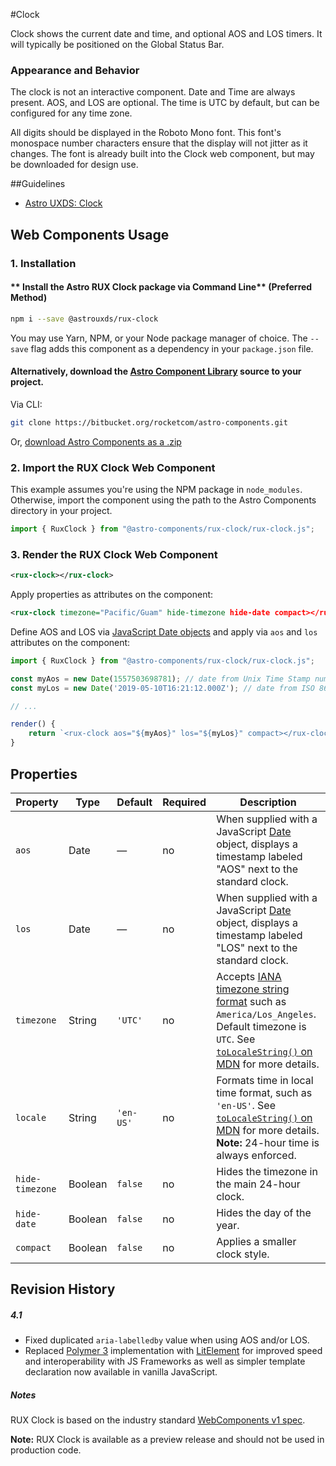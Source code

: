#Clock

Clock shows the current date and time, and optional AOS and LOS timers. It will typically be positioned on the Global Status Bar.

### Appearance and Behavior
The clock is not an interactive component. Date and Time are always present. AOS, and LOS are optional. The time is UTC by default, but can be configured for any time zone.

All digits should be displayed in the Roboto Mono font. This font's monospace number characters ensure that the display will not jitter as it changes. The font is already built into the Clock web component, but may be downloaded for design use.


##Guidelines

* [Astro UXDS: Clock](https://www.astrouxds.com/ui-components/clock)


## Web Components Usage

### 1. Installation
#### ** Install the Astro RUX Clock package via Command Line** (Preferred Method)

```sh
npm i --save @astrouxds/rux-clock
```

You may use Yarn, NPM, or your Node package manager of choice. The `--save` flag adds this component as a dependency in your `package.json` file.


#### **Alternatively**, download the [Astro Component Library](https://bitbucket.org/rocketcom/astro-components/src/master/) source to your project.
Via CLI: 

```sh
git clone https://bitbucket.org/rocketcom/astro-components.git
```

Or, [download Astro Components as a .zip](https://bitbucket.org/rocketcom/astro-components/get/master.zip)


### 2. Import the RUX Clock Web Component
This example assumes you're using the NPM package in `node_modules`. Otherwise, import the component using the path to the Astro Components directory in your project.

```javascript
import { RuxClock } from "@astro-components/rux-clock/rux-clock.js";
```

### 3. Render the RUX Clock Web Component

```xml
<rux-clock></rux-clock>
```
Apply properties as attributes on the component: 

```xml
<rux-clock timezone="Pacific/Guam" hide-timezone hide-date compact></rux-clock>
```

Define AOS and LOS via [JavaScript Date objects](https://developer.mozilla.org/en-US/docs/Web/JavaScript/Reference/Global_Objects/Date#Several_ways_to_create_a_Date_object) and apply via `aos` and `los` attributes on the component:


```javascript
import { RuxClock } from "@astro-components/rux-clock/rux-clock.js";

const myAos = new Date(1557503698781); // date from Unix Time Stamp number
const myLos = new Date('2019-05-10T16:21:12.000Z'); // date from ISO 8601 string format

// ...

render() {
	return `<rux-clock aos="${myAos}" los="${myLos}" compact></rux-clock>`;
}
```

## Properties

| Property        | Type      | Default | Required | Description  |
| --------------- | --------- | ------- | -------- | ------------ |
| `aos`           | Date    | — | no | When supplied with a JavaScript [Date](https://developer.mozilla.org/en-US/docs/Web/JavaScript/Reference/Global_Objects/Date) object, displays a timestamp labeled "AOS" next to the standard clock. |
| `los`           | Date    | — | no | When supplied with a JavaScript [Date](https://developer.mozilla.org/en-US/docs/Web/JavaScript/Reference/Global_Objects/Date) object, displays a timestamp labeled "LOS" next to the standard clock. |
| `timezone`      | String  | `'UTC'` | no | Accepts [IANA timezone string format](https://www.iana.org/time-zones) such as ``America/Los_Angeles``. Default timezone is `UTC`. See [`toLocaleString()` on MDN](https://developer.mozilla.org/en-US/docs/Web/JavaScript/Reference/Global_Objects/Date/toLocaleTimeString#Parameters) for more details.                                                  |
| `locale`        | String  | `'en-US'` | no | Formats time in local time format, such as `'en-US'`. See [`toLocaleString()` on MDN](https://developer.mozilla.org/en-US/docs/Web/JavaScript/Reference/Global_Objects/Date/toLocaleTimeString#Parameters) for more details. <br>**Note:** 24-hour time is always enforced. |
| `hide-timezone` | Boolean | `false` | no | Hides the timezone in the main 24-hour clock. |
| `hide-date`     | Boolean | `false` | no |  Hides the day of the year. |
| `compact`       | Boolean | `false` | no |  Applies a smaller clock style. |



## Revision History
##### **4.1**
- Fixed duplicated `aria-labelledby` value when using AOS and/or LOS.
- Replaced [Polymer 3](https://www.polymer-project.org) implementation with [LitElement](https://lit-element.polymer-project.org/) for improved speed and interoperability with JS Frameworks as well as simpler template declaration now available in vanilla JavaScript.


##### **Notes**
RUX Clock is based on the industry standard [WebComponents v1 spec](https://html.spec.whatwg.org/multipage/custom-elements.html).

**Note:** RUX Clock is available as a preview release and should not be used in production code.



